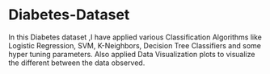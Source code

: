 # Diabetes-Dataset
In this Diabetes dataset ,I have applied various Classification Algorithms  like Logistic Regression, SVM, K-Neighbors, Decision Tree Classifiers and some hyper tuning parameters. Also applied Data Visualization plots to visualize the different between the data observed.
